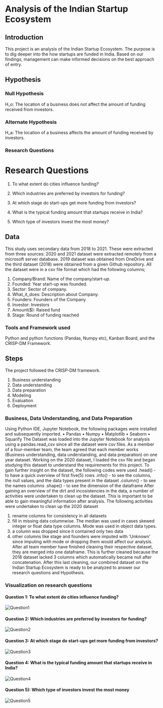 # Analysis of the Indian Startup Ecosystem
## Introduction
This project is an analysis of the Indian Startup Ecosystem. The purpose is to dig deeper into the how startups are funded in India. Based on our findings, management can make informed decisions on the best approach of entry.  
## Hypothesis
### Null Hypothesis
H_o: The location of a business does not affect the amount of funding received from investors.
### Alternate Hypothesis
H_a: The location of a business affects the amount of funding received by investors.
### Research Questions
# Research Questions

1) To what extent do cities influence funding?

2) Which industries are preferred by investors for funding?

3) At which stage do start-ups get more funding from investors?

4) What is the typical funding amount that startups receive in India?

5) Which type of investors invest the most money?
## Data 
This study uses secondary data from 2018 to 2021. These were extracted from three sources:
2020 and 2021 dataset were extracted remotely from a microsoft server database.
2019 dataset was obtained from OneDrive and the third dataset (2018) were obtained from a given Github repository. 
All the dataset were in a csv file format which had the following columns;
1) Company/Brand: Name of the company/start-up.
2) Founded: Year start-up was founded.
3) Sector: Sector of company.
4) What_it_does: Description about Company.
5) Founders: Founders of the Company
6) Investor: Investors
7) Amount($): Raised fund
8) Stage: Round of funding reached
### Tools and Framework used
Python and python functions (Pandas, Numpy etc), Kanban Board, and the CRISP-DM Framework.
## Steps
The project followed the CRISP-DM framework.
1) Business understanding
2) Data understanding
3) Data preparation
4) Modeling
5) Evaluation
6) Deployment
### Business, Data Understanding, and Data Preparation
Using Python IDE, Jupyter Notebook, the following packages were installed and subsequently imported.
• Pandas
• Numpy
• Matplotlib
• Seaborn
• Squarify
The Dataset was loaded into the Jupyter Notebook for analysis using a pandas.read_csv since all the dataset were csv files. As a member of a four-member team, the team agreed that each member works (Business understanding, data understanding, and data preparation) on one year dataset. Working on the 2020 dataset, I loaded the csv file and began studying this dataset to understand the requirements for this project. 
To gain further insight on the dataset, the following codes were used
.head() - to have a quick overview of first five(5) rows
.info() - to see the columns, the null values, and the data types present in the dataset
.column() - to see the names columns
.shape() - to see the dimension of the dataframe
After gaining an overview of the dirt and incosistencies in the data, a number of activities were undertaken to clean up the dataset. This is important to be able to gain meaningful information after analysis. 
The following activities were undertaken to clean up the 2020 dataset
1) rename columns for consistency in all datasets
2) fill in missing data columnwise. The median was used in cases skewed integer or float data type columns. Mode was used in object data types.
3) a column was dropped since it contained only two data
4) other columns like stage and founders were imputed with 'Unknown' since imputing with mode or dropping them would affect our analysis. 
After all team member have finished cleaning their respective dataset, they are merged into one dataframe. This is further cleaned because the 2018 dataset lacked 3 columns which automatically became null after concatenation. After this last cleaning, our combined dataset on the Indian Startup Ecosystem is ready to be analyzed to answer our research questions and Hypothesis. 
### Visualization on research questions
#### Question 1: To what extent do cities influence funding?
![Question1](https://github.com/sethsot/Analysis-of-the-Indian-Startup-Ecosystem/assets/137343449/1f2ebc6b-33f5-407a-8c31-286dbe4b0aca)

#### Question 2:  Which industries are preferred by investors for funding?

![Question2](https://github.com/sethsot/Analysis-of-the-Indian-Startup-Ecosystem/assets/137343449/e2f90013-aa43-4d1f-9525-4e959ef891eb)

#### Question 3: At which stage do start-ups get more funding from investors?

![Question3](https://github.com/sethsot/Analysis-of-the-Indian-Startup-Ecosystem/assets/137343449/e7b40e20-c94c-4a19-85ec-a8eb4785c2e3)
#### Question 4:  What is the typical funding amount that startups receive in India?
![Question4](https://github.com/sethsot/Analysis-of-the-Indian-Startup-Ecosystem/assets/137343449/31d34232-4071-42df-9f39-1863b48deaea)

#### Question 5): Which type of investors invest the most money
![Question5](https://github.com/sethsot/Analysis-of-the-Indian-Startup-Ecosystem/assets/137343449/a28b98f4-f334-4c55-a336-87dd09add32d)
